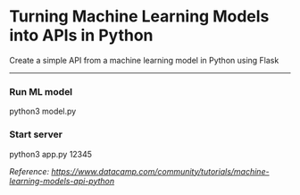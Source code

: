 # Turning Machine Learning Models into APIs in Python
Create a simple API from a machine learning model in Python using Flask
___

### Run ML model
python3 model.py

### Start server
python3 app.py 12345

*Reference: https://www.datacamp.com/community/tutorials/machine-learning-models-api-python*
